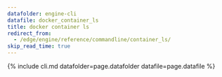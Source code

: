 ```yaml
---
datafolder: engine-cli
datafile: docker_container_ls
title: docker container ls
redirect_from:
  - /edge/engine/reference/commandline/container_ls/
skip_read_time: true
---
```

<!--
Sorry, but the contents of this page are automatically generated from
Docker's source code. If you want to suggest a change to the text that appears
here, you'll need to find the string by searching this repo:

https://github.com/docker/cli
-->

{% include cli.md datafolder=page.datafolder datafile=page.datafile %}
